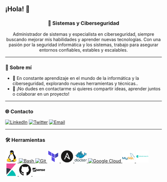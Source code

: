 ## ¡Hola! 👋

<h3 align="center">🚀 Sistemas y Ciberseguridad</h3>

<p align="center">
  Administrador de sistemas y especialista en ciberseguridad, siempre buscando mejorar mis habilidades y aprender nuevas tecnologías. Con una pasión por la seguridad informática y los sistemas, trabajo para asegurar entornos confiables, estables y escalables.
</p>

---

### 💬 Sobre mí
- 🌱 En constante aprendizaje en el mundo de la informática y la ciberseguridad, explorando nuevas herramientas y técnicas..
- 💬 ¡No dudes en contactarme si quieres compartir ideas, aprender juntos o colaborar en un proyecto!

---

### 🌐 Contacto
<p align="left">
  <a href="#" target="_blank"><img src="https://cdn.jsdelivr.net/npm/simple-icons@3.0.1/icons/linkedin.svg" alt="LinkedIn" width="40" height="40"/></a>
  <a href="#" target="_blank"><img src="https://cdn.jsdelivr.net/npm/simple-icons@3.0.1/icons/twitter.svg" alt="Twitter" width="40" height="40"/></a>
  <a href="#" target="_blank"><img src="https://cdn.jsdelivr.net/npm/simple-icons@3.0.1/icons/gmail.svg" alt="Email" width="40" height="40"/></a>
</p>

---

### 🛠️ Herramientas
<p align="left"> 
  <a href="https://www.linux.org/" target="_blank" rel="noreferrer"> <img src="https://raw.githubusercontent.com/devicons/devicon/master/icons/linux/linux-original.svg" alt="Linux" width="40" height="40"/> </a> 
  <a href="https://www.gnu.org/software/bash/" target="_blank" rel="noreferrer"> <img src="https://www.vectorlogo.zone/logos/gnu_bash/gnu_bash-icon.svg" alt="Bash" width="40" height="40"/> </a> 
  <a href="https://git-scm.com/" target="_blank" rel="noreferrer"> <img src="https://www.vectorlogo.zone/logos/git-scm/git-scm-icon.svg" alt="Git" width="40" height="40"/> </a> 
  <a href="https://www.terraform.io/" target="_blank" rel="noreferrer"> <img src="https://raw.githubusercontent.com/devicons/devicon/refs/heads/master/icons/terraform/terraform-original.svg" alt="Terraform" width="40" height="40"/> </a>
  <a href="https://www.ansible.com/" target="_blank" rel="noreferrer"> <img src="https://raw.githubusercontent.com/devicons/devicon/refs/heads/master/icons/ansible/ansible-original.svg" alt="Ansible" width="40" height="40"/> </a> 
  <a href="https://www.docker.com/" target="_blank" rel="noreferrer"> <img src="https://raw.githubusercontent.com/devicons/devicon/master/icons/docker/docker-original-wordmark.svg" alt="Docker" width="40" height="40"/> </a> 
  <a href="https://cloud.google.com" target="_blank" rel="noreferrer"> <img src="https://www.vectorlogo.zone/logos/google_cloud/google_cloud-icon.svg" alt="Google Cloud" width="40" height="40"/> </a> 
  <a href="https://www.mysql.com/" target="_blank" rel="noreferrer"> <img src="https://raw.githubusercontent.com/devicons/devicon/master/icons/mysql/mysql-original-wordmark.svg" alt="MySQL" width="40" height="40"/> </a> 
  <a href="https://www.elastic.co/es/elasticsearch" target="_blank" rel="noreferrer"> <img src="https://raw.githubusercontent.com/devicons/devicon/refs/heads/master/icons/elasticsearch/elasticsearch-plain-wordmark.svg" alt="Elasticsearch" width="40" height="40"/> </a>
  <a href="https://www.elastic.co/es/kibana" target="_blank" rel="noreferrer"> <img src="https://raw.githubusercontent.com/devicons/devicon/refs/heads/master/icons/kibana/kibana-original.svg" alt="Kibana" width="40" height="40"/> </a>
  <a href="https://github.com/" target="_blank" rel="noreferrer"> <img src="https://raw.githubusercontent.com/devicons/devicon/refs/heads/master/icons/github/github-original.svg" alt="GitHub" width="40" height="40"/> </a>
  <a href="https://www.pfsense.org/" target="_blank" rel="noreferrer"> <img src="https://raw.githubusercontent.com/devicons/devicon/refs/heads/master/icons/pfsense/pfsense-original-wordmark.svg" alt="pfSense" width="40" height="40"/> </a>
</p>


